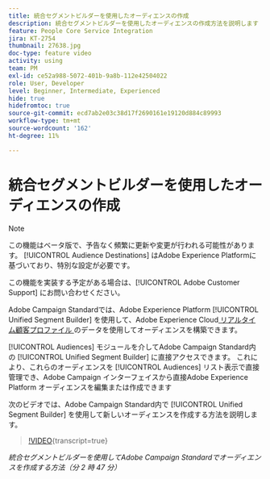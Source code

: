 ```yaml
---
title: 統合セグメントビルダーを使用したオーディエンスの作成
description: 統合セグメントビルダーを使用したオーディエンスの作成方法を説明します
feature: People Core Service Integration
jira: KT-2754
thumbnail: 27638.jpg
doc-type: feature video
activity: using
team: PM
exl-id: ce52a988-5072-401b-9a8b-112e42504022
role: User, Developer
level: Beginner, Intermediate, Experienced
hide: true
hidefromtoc: true
source-git-commit: ecd7ab2e03c38d17f2690161e19120d884c89993
workflow-type: tm+mt
source-wordcount: '162'
ht-degree: 11%

---
```


# 統合セグメントビルダーを使用したオーディエンスの作成

>[!NOTE]
>
>この機能はベータ版で、予告なく頻繁に更新や変更が行われる可能性があります。 [!UICONTROL Audience Destinations] はAdobe Experience Platformに基づいており、特別な設定が必要です。
>
>この機能を実装する予定がある場合は、[!UICONTROL Adobe Customer Support] にお問い合わせください。

Adobe Campaign Standardでは、Adobe Experience Platform [!UICONTROL Unified Segment Builder] を使用して、Adobe Experience Cloud[ リアルタイム顧客プロファイル ](https://experienceleague.adobe.com/docs/platform-learn/tutorials/profiles/understanding-the-real-time-customer-profile.html?lang=en) のデータを使用してオーディエンスを構築できます。

[!UICONTROL Audiences] モジュールを介してAdobe Campaign Standard内の [!UICONTROL Unified Segment Builder] に直接アクセスできます。 これにより、これらのオーディエンスを [!UICONTROL Audiences] リスト表示で直接管理でき、Adobe Campaign インターフェイスから直接Adobe Experience Platform オーディエンスを編集または作成できます

次のビデオでは、Adobe Campaign Standard内で [!UICONTROL Unified Segment Builder] を使用して新しいオーディエンスを作成する方法を説明します。

>[!VIDEO](https://video.tv.adobe.com/v/27638?learn=on){transcript=true}

*統合セグメントビルダーを使用してAdobe Campaign Standardでオーディエンスを作成する方法（分 2 時 47 分）*
